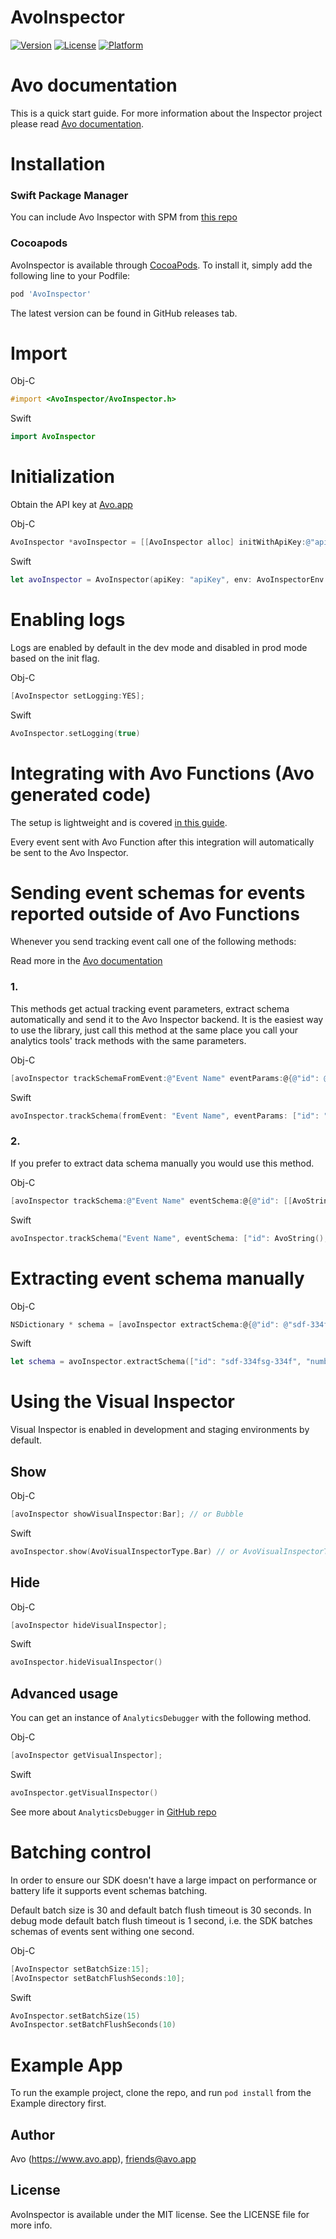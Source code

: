 # AvoInspector

[![Version](https://img.shields.io/cocoapods/v/AvoInspector.svg?style=flat)](https://cocoapods.org/pods/AvoInspector)
[![License](https://img.shields.io/cocoapods/l/AvoInspector.svg?style=flat)](https://cocoapods.org/pods/AvoInspector)
[![Platform](https://img.shields.io/cocoapods/p/AvoInspector.svg?style=flat)](https://cocoapods.org/pods/AvoInspector)

# Avo documentation

This is a quick start guide. 
For more information about the Inspector project please read [Avo documentation](https://www.avo.app/docs/implementation/inspector/sdk/ios).

# Installation

### Swift Package Manager

You can include Avo Inspector with SPM from [this repo](https://github.com/avohq/ios-avo-inspector-spm)

### Cocoapods

AvoInspector is available through [CocoaPods](https://cocoapods.org). To install
it, simply add the following line to your Podfile:

```ruby
pod 'AvoInspector'
```

The latest version can be found in GitHub releases tab.

# Import

Obj-C
```objectivec
#import <AvoInspector/AvoInspector.h>
```
Swift
```swift
import AvoInspector
```

# Initialization

Obtain the API key at [Avo.app](https://www.avo.app/welcome) 


Obj-C
```objectivec
AvoInspector *avoInspector = [[AvoInspector alloc] initWithApiKey:@"apiKey" env: AvoInspectorEnvDev];
```       
Swift
```swift
let avoInspector = AvoInspector(apiKey: "apiKey", env: AvoInspectorEnv.dev)
```
# Enabling logs

Logs are enabled by default in the dev mode and disabled in prod mode based on the init flag.

Obj-C
```objectivec
[AvoInspector setLogging:YES];
```

Swift
```swift
AvoInspector.setLogging(true)
```

# Integrating with Avo Functions (Avo generated code)

The setup is lightweight and is covered [in this guide](https://www.avo.app/docs/implementation/start-using-inspector-with-avo-functions).

Every event sent with Avo Function after this integration will automatically be sent to the Avo Inspector.

# Sending event schemas for events reported outside of Avo Functions

Whenever you send tracking event call one of the following methods:

Read more in the [Avo documentation](https://www.avo.app/docs/implementation/devs-101#inspecting-events)

### 1.

This methods get actual tracking event parameters, extract schema automatically and send it to the Avo Inspector backend.
It is the easiest way to use the library, just call this method at the same place you call your analytics tools' track methods with the same parameters.

Obj-C
```objectivec
[avoInspector trackSchemaFromEvent:@"Event Name" eventParams:@{@"id": @"sdf-334fsg-334f", @"number": @41}];
```

Swift
```swift
avoInspector.trackSchema(fromEvent: "Event Name", eventParams: ["id": "sdf-334fsg-334f", "number": 41])
```
### 2.

If you prefer to extract data schema manually you would use this method.

Obj-C
```objectivec
[avoInspector trackSchema:@"Event Name" eventSchema:@{@"id": [[AvoString alloc] init], @"number": [[AvoInt alloc] init]}];
```

Swift
```swift
avoInspector.trackSchema("Event Name", eventSchema: ["id": AvoString(), "number": AvoInt()])
```
# Extracting event schema manually

Obj-C
```objectivec
NSDictionary * schema = [avoInspector extractSchema:@{@"id": @"sdf-334fsg-334f", @"number": @41}];
```

Swift
```swift
let schema = avoInspector.extractSchema(["id": "sdf-334fsg-334f", "number": 41])
```

# Using the Visual Inspector

Visual Inspector is enabled in development and staging environments by default.

## Show

Obj-C
```objectivec
[avoInspector showVisualInspector:Bar]; // or Bubble
```

Swift
```swift
avoInspector.show(AvoVisualInspectorType.Bar) // or AvoVisualInspectorType.Bubble
```

## Hide

Obj-C
```objectivec
[avoInspector hideVisualInspector];
```

Swift
```swift
avoInspector.hideVisualInspector()
```

## Advanced usage

You can get an instance of `AnalyticsDebugger` with the following method. 

Obj-C
```objectivec
[avoInspector getVisualInspector];
```

Swift
```swift
avoInspector.getVisualInspector()
```

See more about `AnalyticsDebugger` in [GitHub repo](https://github.com/avohq/ios-analytics-debugger)

# Batching control

In order to ensure our SDK doesn't have a large impact on performance or battery life it supports event schemas batching.

Default batch size is 30 and default batch flush timeout is 30 seconds.
In debug mode default batch flush timeout is 1 second, i.e. the SDK batches schemas of events sent withing one second.

Obj-C
```objectivec
[AvoInspector setBatchSize:15];
[AvoInspector setBatchFlushSeconds:10];
```

Swift
```swift
AvoInspector.setBatchSize(15)
AvoInspector.setBatchFlushSeconds(10)
```
    
# Example App

To run the example project, clone the repo, and run `pod install` from the Example directory first.


## Author

Avo (https://www.avo.app), friends@avo.app

## License

AvoInspector is available under the MIT license. See the LICENSE file for more info.
